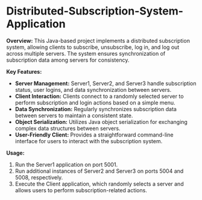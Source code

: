 # Distributed-Subscription-System-Application


**Overview:**
This Java-based project implements a distributed subscription system, allowing clients to subscribe, unsubscribe, log in, and log out across multiple servers. The system ensures synchronization of subscription data among servers for consistency.

**Key Features:**
- **Server Management:** Server1, Server2, and Server3 handle subscription status, user logins, and data synchronization between servers.
- **Client Interaction:** Clients connect to a randomly selected server to perform subscription and login actions based on a simple menu.
- **Data Synchronization:** Regularly synchronizes subscription data between servers to maintain a consistent state.
- **Object Serialization:** Utilizes Java object serialization for exchanging complex data structures between servers.
- **User-Friendly Client:** Provides a straightforward command-line interface for users to interact with the subscription system.

**Usage:**
1. Run the Server1 application on port 5001.
2. Run additional instances of Server2 and Server3 on ports 5004 and 5008, respectively.
3. Execute the Client application, which randomly selects a server and allows users to perform subscription-related actions.
